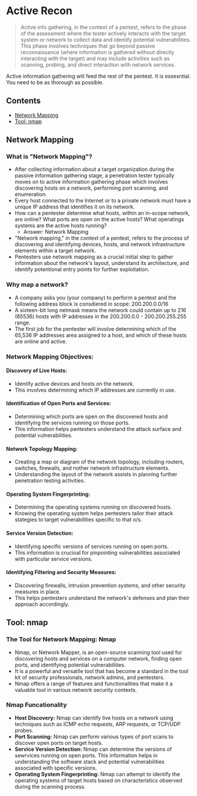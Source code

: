 # Active Recon
> Active info gathering, in the context of a pentest, refers to the phase of the assessment where the tester actively interacts with the target system or network to collect data and identify potential vulnerabilities. This phase involves techniques that go beyond passive reconnaissance (where information is gathered without directly interacting with the target) and may include activities such as scanning, probing, and direct interaction with network services. 

Active information gathering will feed the rest of the pentest. It is essesntial. You need to be as thorough as possible.

## Contents
- [Network Mapping](#network-mapping)
- [Tool: nmap](#tool-nmap)

## Network Mapping

### What is "Network Mapping"?
- After collecting information about a target organization during the passive information gathering stage, a penetration tester typically moves on to active information gathering phase which involves discovering hosts on a network, performing port scanning, and enumeration.
- Every host connected to the Internet or to a private network must have a unique IP address that identifies it on its network.
- How can a pentester determine what hosts, within an in-scope network, are online? What ports are open on the active hosts? What operatings systems are the active hosts running?
  - Answer: Network Mapping
- "Network mapping," in the context of a pentest, refers to the process of discovering and identifying devices, hosts, and network infrastructure elements within a target network.
- Pentesters use network mapping as a crucial initial step to gather information about the network's layout, understand its architecture, and identify potentional entry points for further exploitation. 
 
### Why map a network?
- A company asks you (your company) to perform a pentest and the following address block is consdiered in scope: 200.200.0.0/16
- A sixteen-bit long netmask means the network could contain up to 216 (65536) hosts with IP addresses in the 200.200.0.0 - 200.200.255.255 range.
- The first job for the pentester will involve determining which of the 65,536 IP addresses area assigned to a host, and which of these hosts are online and active. 

### Network Mapping Objectives: 

#### Discovery of Live Hosts:
- Identify active devices and hosts on the network.
- This involves determining which IP addresses are currently in use.

#### Identification of Open Ports and Services:
- Determining which ports are open on the discovered hosts and identifying the services running on those ports.
- This information helps pentesters understand the attack surface and potential vulnerabilities. 

#### Network Topology Mapping: 
- Creating a map or diagram of the network topology, including routers, switches, firewalls, and nother network infrastructure elements. 
- Understanding the layout of the network assists in planning further penetration testing activities.

#### Operating System Fingerprinting: 
- Determining the operating systems running on discovered hosts. 
- Knowing the operating system helps pentesters tailor their attack stategies to target vulnerabilities specific to that o/s.

#### Service Version Detection: 
- Identifying specific versions of services running on open ports.
- This information is crucioal for pinpointing vulnerabilities associated with particular service versions. 

#### Identifying Filtering and Security Measures: 
- Discovering firewalls, intrusion prevention systems, and other security measures in place. 
- This helps pentesters understand the network's defenses and plan their approach accordingly. 

## Tool: nmap

### The Tool for Network Mapping: Nmap
- Nmap, or Network Mapper, is an open-source scanning tool used for discovering hosts and services on a computer network, finding open ports, and identifying potential vulnerabilities.
- It is a powerful and versatile tool that has become a standard in the tool kit of security professionals, network admins, and pentesters.
- Nmap offers a range of features and functionalities that make it a valuable tool in various network security contexts.

### Nmap Funcationality
- **Host Discovery:** Nmap can identify live hosts on a network using techniques such as ICMP echo requests, ARP requests, or TCP/UDP probes.
- **Port Scanning:** Nmap can perform various types of port scans to discover open ports on target hosts.
- **Service Version Detection:** Nmap can determine the versions of sewrvices running on open ports. This information helps in understanding the software stack and potential  vulnerabilities associated with specific versions.
- **Operating System Fingerprinting:** Nmap can attempt to identify the operating systems of target hosts based on characteristics observed during the scanning process. 
